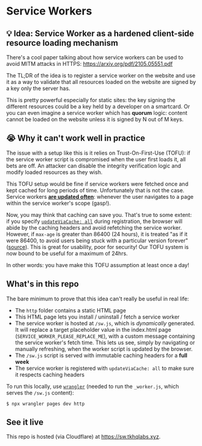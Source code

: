 # Service Workers

## 💡 Idea: Service Worker as a hardened client-side resource loading mechanism

There's a cool paper talking about how service workers can be used to avoid MITM attacks in HTTPS: https://arxiv.org/pdf/2105.05551.pdf

The TL;DR of the idea is to register a service worker on the website and use it as a way to validate that all resources loaded on the website are signed by a key only the server has.

This is pretty powerful especially for static sites: the key signing the different resources could be a key held by a developer on a smartcard. Or you can even imagine a service worker which has **quorum** logic: content cannot be loaded on the website unless it is signed by N out of M keys.

## 😭 Why it can't work well in practice

The issue with a setup like this is it relies on Trust-On-First-Use (TOFU): if the service worker script is compromised when the user first loads it, all bets are off. An attacker can disable the integrity verification logic and modify loaded resources as they wish.

This TOFU setup would be fine if service workers were fetched once and kept cached for long periods of time. Unfortunately that is not the case. Service workers [**are updated often**](https://developer.chrome.com/docs/workbox/service-worker-lifecycle#when_updates_happen): whenever the user navigates to a page within the service worker's scope (gasp!).

Now, you may think that caching can save you. That's true to some extent: if you specify [`updateViaCache: all`](https://developer.chrome.com/blog/fresher-sw#updateviacache) during registration, the browser will abide by the caching headers and avoid refetching the service worker. However, if `max-age` is greater than 86400 (24 hours), it is treated "as if it were 86400, to avoid users being stuck with a particular version forever" ([source](https://developer.chrome.com/blog/fresher-sw#whats_changing)). This is great for usability, poor for security! Our TOFU system is now bound to be useful for a maximum of 24hrs.

In other words: you have make this TOFU assumption at least once a day!

## What's in this repo

The bare minimum to prove that this idea can't really be useful in real life:

* The `http` folder contains a static HTML page
* This HTML page lets you install / uninstall / fetch a service worker
* The service worker is hosted at `/sw.js`, which is *dynamically* generated. It will replace a target placeholder value in the index.html page (`SERVICE_WORKER_PLEASE_REPLACE_ME`), with a custom message containing the service worker's fetch time. This lets us see, simply by navigating or manually refreshing, when the worker script is updated by the browser.
* The `/sw.js` script is served with immutable caching headers for a **full week**
* The service worker is registered with `updateViaCache: all` to make sure it respects caching headers

To run this locally, use [`wrangler`](https://developers.cloudflare.com/workers/wrangler/) (needed to run the `_worker.js`, which serves the `/sw.js` content):
```
$ npx wrangler pages dev http
```

## See it live

This repo is hosted (via Cloudflare) at https://sw.tkhqlabs.xyz.
